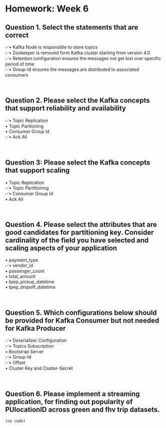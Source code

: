 # Homework: Week 6

## Question 1. Select the statements that are correct

:white_check_mark:• Kafka Node is responsible to store topics \
:white_check_mark:• Zookeeper is removed form Kafka cluster starting from version 4.0 \
:white_check_mark:• Retention configuration ensures the messages not get lost over specific period of time. \
:white_check_mark:• Group-Id ensures the messages are distributed to associated consumers

<br>

## Question 2. Please select the Kafka concepts that support reliability and availability

:white_check_mark:• Topic Replication \
• Topic Paritioning \
• Consumer Group Id \
:white_check_mark:• Ack All 

<br>

## Question 3: Please select the Kafka concepts that support scaling

• Topic Replication \
:white_check_mark:• Topic Partitioning \
:white_check_mark:• Consumer Group Id \
• Ack All

<br>

## Question 4. Please select the attributes that are good candidates for partitioning key. Consider cardinality of the field you have selected and scaling aspects of your application

• payment_type \
:white_check_mark:• vendor_id \
• passenger_count \
• total_amount \
• tpep_pickup_datetime \
• tpep_dropoff_datetime 

<br>

## Question 5.  Which configurations below should be provided for Kafka Consumer but not needed for Kafka Producer

:white_check_mark:• Deserializer Configuration \
:white_check_mark:• Topics Subscription \
• Bootstrap Server \
:white_check_mark:• Group-Id \
:white_check_mark:• Offset \
• Cluster Key and Cluster-Secret 

<br>

## Question 6. Please implement a streaming application, for finding out popularity of PUlocationID across green and fhv trip datasets. 

`(no code)`